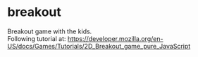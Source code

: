 # breakout
Breakout game with the kids.  
Following tutorial at: https://developer.mozilla.org/en-US/docs/Games/Tutorials/2D_Breakout_game_pure_JavaScript
